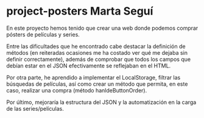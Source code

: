 # project-posters Marta Seguí

En este proyecto hemos tenido que crear una web donde podemos comprar pósters de películas y series.

Entre las dificultades que he encontrado cabe destacar la definición de métodos (en reiteradas ocasiones me ha costado ver qué me dejaba sin definir correctamente), además de comprobar que todos los campos que debían estar en el JSON efectivamente se reflejaban en el HTML.

Por otra parte, he aprendido a implementar el LocalStorage, filtrar las búsquedas de películas, así como crear un método que permita, en este caso, realizar una compra (método hanldeButtonOrder).

Por último, mejoraría la estructura del JSON y la automatización en la carga de las series/películas.